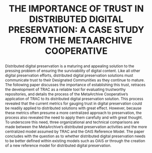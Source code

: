 ---
abstract: 'Distributed digital preservation is a maturing and

  appealing solution to the pressing problem of ensuring

  the survivability of digital content. Like all other digital

  preservation efforts, distributed digital preservation

  solutions must communicate trust to their Designated

  Communities as they continue to mature. The following

  paper discusses the importance of establishing this trust,

  retraces the development of TRAC as a reliable tool for

  evaluating trustworthy repositories, and details the

  process of the MetaArchive Cooperative’s application of

  TRAC to its distributed digital preservation solution.

  This process revealed that the current metrics for

  gauging trust in digital preservation could be readily

  applied to distributed solutions with great effect.

  However, because these metrics often presume a more

  centralized approach to preservation, the process also

  revealed the need to apply them carefully and with great

  thought. To underscore this need, three organizational

  and technical comparisons are made between the

  MetaArchive’s distributed preservation activities and

  the more centralized model assumed by TRAC and the

  OAIS Reference Model. The paper concludes with the

  question as to whether distributed digital preservation

  needs to be better defined within existing models such

  as OAIS or through the creation of a new reference

  model for distributed digital preservation.'
creators:
- Schultz, Matt
- Gore, Emily B.
date: null
document_url: https://services.phaidra.univie.ac.at/api/object/o:185509/download
grand_parent: iPRES
institutions: []
keywords: []
landing_page_url: https://phaidra.univie.ac.at/o:185509
language: eng
layout: publication
license: CC BY-SA 2.0 AT
notes_url: null
parent: iPRES 2010
presentation_url: null
publication_type: paper
size: 194988
source_name: iPRES
title: 'THE IMPORTANCE OF TRUST IN DISTRIBUTED  DIGITAL PRESERVATION: A CASE STUDY
  FROM THE  METAARCHIVE COOPERATIVE'
year: 2010
---